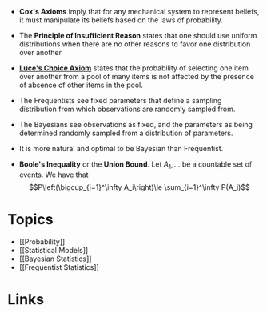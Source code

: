 * **Cox's Axioms** imply that for any mechanical system to represent beliefs, it must manipulate its beliefs based on the laws of probability.

* The **Principle of Insufficient Reason** states that one should use uniform distributions when there are no other reasons to favor one distribution over another.

* **[Luce's Choice Axiom](https://en.wikipedia.org/wiki/Luce%27s_choice_axiom)** states that the probability of selecting one item over another from a pool of many items is not affected by the presence of absence of other items in the pool.

* The Frequentists see fixed parameters that define a sampling distribution from which observations are randomly sampled from.
* The Bayesians see observations as fixed, and the parameters as being determined randomly sampled from a distribution of parameters.
* It is more natural and optimal to be Bayesian than Frequentist.

* **Boole's Inequality** or the **Union Bound**. Let $A_1,\dots$ be a countable set of events. We have that $$P\left(\bigcup_{i=1}^\infty A_i\right)\le \sum_{i=1}^\infty P(A_i)$$

# Topics
* [[Probability]]
* [[Statistical Models]]
* [[Bayesian Statistics]]
* [[Frequentist Statistics]]

# Links